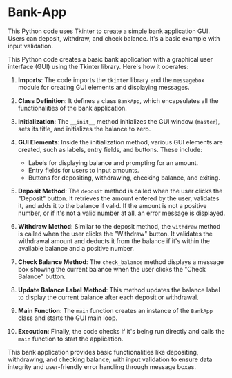 # Bank-App
This Python code uses Tkinter to create a simple bank application GUI. Users can deposit, withdraw, and check balance. It's a basic example with input validation.

This Python code creates a basic bank application with a graphical user interface (GUI) using the Tkinter library. Here's how it operates:

1. **Imports**: The code imports the `tkinter` library and the `messagebox` module for creating GUI elements and displaying messages.

2. **Class Definition**: It defines a class `BankApp`, which encapsulates all the functionalities of the bank application.

3. **Initialization**: The `__init__` method initializes the GUI window (`master`), sets its title, and initializes the balance to zero.

4. **GUI Elements**: Inside the initialization method, various GUI elements are created, such as labels, entry fields, and buttons. These include:
   - Labels for displaying balance and prompting for an amount.
   - Entry fields for users to input amounts.
   - Buttons for depositing, withdrawing, checking balance, and exiting.

5. **Deposit Method**: The `deposit` method is called when the user clicks the "Deposit" button. It retrieves the amount entered by the user, validates it, and adds it to the balance if valid. If the amount is not a positive number, or if it's not a valid number at all, an error message is displayed.

6. **Withdraw Method**: Similar to the deposit method, the `withdraw` method is called when the user clicks the "Withdraw" button. It validates the withdrawal amount and deducts it from the balance if it's within the available balance and a positive number.

7. **Check Balance Method**: The `check_balance` method displays a message box showing the current balance when the user clicks the "Check Balance" button.

8. **Update Balance Label Method**: This method updates the balance label to display the current balance after each deposit or withdrawal.

9. **Main Function**: The `main` function creates an instance of the `BankApp` class and starts the GUI main loop.

10. **Execution**: Finally, the code checks if it's being run directly and calls the `main` function to start the application.

This bank application provides basic functionalities like depositing, withdrawing, and checking balance, with input validation to ensure data integrity and user-friendly error handling through message boxes.
